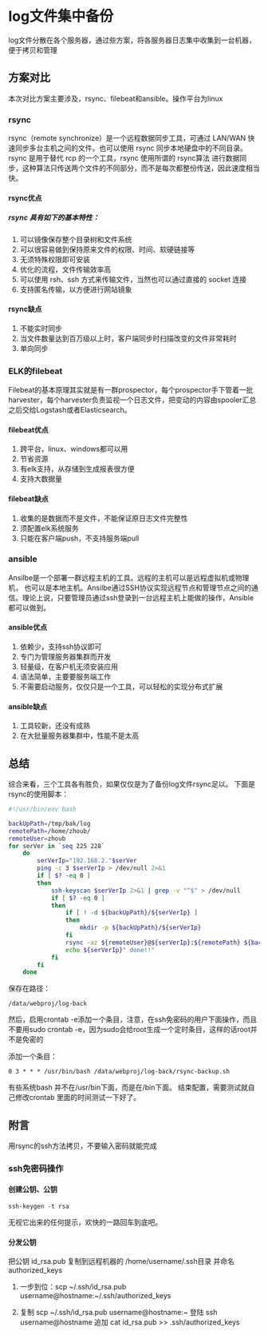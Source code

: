 # log文件集中备份

log文件分散在各个服务器，通过些方案，将各服务器日志集中收集到一台机器，便于拷贝和管理

## 方案对比

本次对比方案主要涉及，rsync、filebeat和ansible。操作平台为linux

### rsync

rsync（remote synchronize）是一个远程数据同步工具，可通过 LAN/WAN 快速同步多台主机之间的文件。也可以使用 rsync 同步本地硬盘中的不同目录。
rsync 是用于替代 rcp 的一个工具，rsync 使用所谓的 rsync算法 进行数据同步，这种算法只传送两个文件的不同部分，而不是每次都整份传送，因此速度相当快。

#### rsync优点

##### rsync 具有如下的基本特性：

1. 可以镜像保存整个目录树和文件系统
2. 可以很容易做到保持原来文件的权限、时间、软硬链接等
3. 无须特殊权限即可安装
4. 优化的流程，文件传输效率高
5. 可以使用 rsh、ssh 方式来传输文件，当然也可以通过直接的 socket 连接
6. 支持匿名传输，以方便进行网站镜象

#### rsync缺点

1. 不能实时同步
2. 当文件数量达到百万级以上时，客户端同步时扫描改变的文件非常耗时
3. 单向同步

### ELK的filebeat

Filebeat的基本原理其实就是有一群prospector，每个prospector手下管着一批harvester，每个harvester负责监视一个日志文件，把变动的内容由spooler汇总之后交给Logstash或者Elasticsearch。

#### filebeat优点

1. 跨平台，linux、windows都可以用
2. 节省资源
3. 有elk支持，从存储到生成报表很方便
4. 支持大数据量

#### filebeat缺点

1. 收集的是数据而不是文件，不能保证原日志文件完整性
2. 须配置elk系统服务
3. 只能在客户端push，不支持服务端pull

### ansible

Ansilbe是一个部署一群远程主机的工具。远程的主机可以是远程虚拟机或物理机， 也可以是本地主机。Ansilbe通过SSH协议实现远程节点和管理节点之间的通信。理论上说，只要管理员通过ssh登录到一台远程主机上能做的操作，Ansible都可以做到。

#### ansible优点

1. 依赖少，支持ssh协议即可
2. 专门为管理服务器集群而开发
3. 轻量级，在客户机无须安装应用
4. 语法简单，主要要服务端工作
5. 不需要启动服务，仅仅只是一个工具，可以轻松的实现分布式扩展

#### ansible缺点

1. 工具较新，还没有成熟
2. 在大批量服务器集群中，性能不是太高

## 总结

综合来看，三个工具各有胜负，如果仅仅是为了备份log文件rsync足以。
下面是rsync的使用脚本：

```bash
#!/usr/bin/env bash

backUpPath=/tmp/bak/log
remotePath=/home/zhoub/
remoteUser=zhoub
for serVer in `seq 225 228`
    do
        serVerIp="192.168.2."$serVer
        ping -c 3 $serVerIp > /dev/null 2>&1
        if [ $? -eq 0 ]
        then
            ssh-keyscan $serVerIp 2>&1 | grep -v "^$" > /dev/null
            if [ $? -eq 0 ]
            then
                if [ ! -d ${backUpPath}/${serVerIp} ]
                then
                    mkdir -p ${backUpPath}/${serVerIp}
                fi
                rsync -az ${remoteUser}@${serVerIp}:${remotePath} ${backUpPath}/${serVerIp}/
                echo ${serVerIp}" done!!"
            fi
        fi
    done
```

保存在路径：

```/data/webproj/log-back```

然后，启用crontab -e添加一个条目，注意，在ssh免密码的用户下面操作，而且不要用sudo crontab -e，因为sudo会给root生成一个定时条目，这样的话root并不是免密的

添加一个条目：

```0 3 * * * /usr/bin/bash /data/webproj/log-back/rsync-backup.sh```

有些系统bash 并不在/usr/bin下面，而是在/bin下面。
结束配置，需要测试就自己修改crontab 里面的时间测试一下好了。

## 附言

用rsync的ssh方法拷贝，不要输入密码就能完成

### ssh免密码操作

#### 创建公钥、公钥

```ssh-keygen -t rsa```

无视它出来的任何提示，欢快的一路回车到底吧。

#### 分发公钥

把公钥 id_rsa.pub 复制到远程机器的 /home/username/.ssh目录 并命名authorized_keys
1. 一步到位：scp ~/.ssh/id_rsa.pub username@hostname:~/.ssh/authorized_keys

2. 复制 scp ~/.ssh/id_rsa.pub username@hostname:~
登陆 ssh username@hostname
追加 cat id_rsa.pub >> .ssh/authorized_keys
